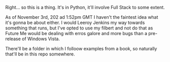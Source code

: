 Right... so this is a thing. It's in Python, it'll involve Full Stack to some extent.

As of November 3rd, 202 ad 1:52pm GMT I haven't the faintest idea what it's gonna be about either.
I would Leeroy Jenkins my way towards something that runs, but I've opted to use my filbert and not do that as Future Me would be dealing with erros galore and more bugs than a pre-release of Windows Vista.

There'll be a folder in which I folloow examples from a book, so naturally that'll be in this repo somewhere.